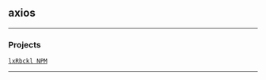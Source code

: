 ## axios

---

### Projects
[`lxRbckl NPM`](https://github.com/lxRbckl/lxRbckl/blob/NPM/README.md)

---